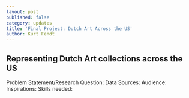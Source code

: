 ```yaml
---
layout: post
published: false
category: updates
title: 'Final Project: Dutch Art Across the US'
author: Kurt Fendt
---
```

## Representing Dutch Art collections across the US

Problem Statement/Research Question:
Data Sources: 
Audience: 
Inspirations: 
Skills needed: 
